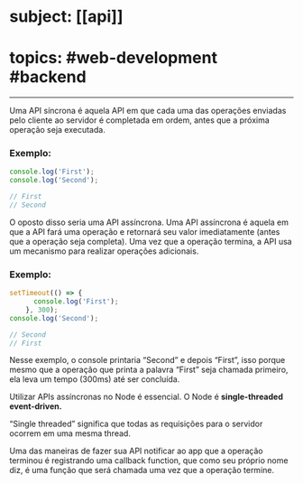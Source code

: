 # subject: [[api]]
# topics: #web-development #backend
---
Uma API síncrona é aquela API em que cada uma das operações enviadas pelo cliente ao servidor é completada em ordem, antes que a próxima operação seja executada.

### Exemplo:

```js
console.log('First');
console.log('Second');

// First
// Second
```

O oposto disso seria uma API assíncrona. Uma API assíncrona é aquela em que a API fará uma operação e retornará seu valor imediatamente (antes que a operação seja completa). Uma vez que a operação termina, a API usa um mecanismo para realizar operações adicionais.

### Exemplo:

```js
setTimeout(() => {
      console.log('First');
    }, 300);
console.log('Second');

// Second
// First
```

Nesse exemplo, o console printaria “Second” e depois “First”, isso porque mesmo que a operação que printa a palavra “First” seja chamada primeiro, ela leva um tempo (300ms) até ser concluída.

Utilizar APIs assíncronas no Node é essencial. O Node é **single-threaded event-driven.**

“Single threaded” significa que todas as requisições para o servidor ocorrem em uma mesma thread.

Uma das maneiras de fazer sua API notificar ao app que a operação terminou é registrando uma callback function, que como seu próprio nome diz, é uma função que será chamada uma vez que a operação termine.